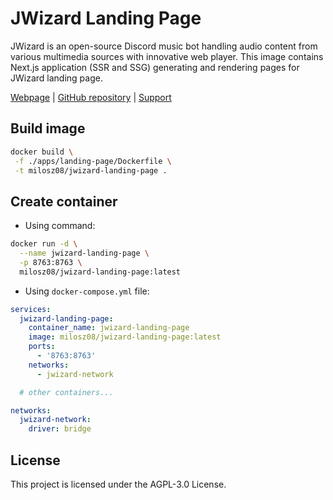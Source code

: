 # JWizard Landing Page

JWizard is an open-source Discord music bot handling audio content from various multimedia sources with innovative web
player. This image contains Next.js application (SSR and SSG) generating and rendering pages for JWizard landing page.

[Webpage](https://jwizard.pl)
| [GitHub repository](https://github.com/jwizard-bot/jwizard-web)
| [Support](https://github.com/sponsors/jwizard-bot)

## Build image

```bash
docker build \
 -f ./apps/landing-page/Dockerfile \
 -t milosz08/jwizard-landing-page .
```

## Create container

* Using command:

```bash
docker run -d \
  --name jwizard-landing-page \
  -p 8763:8763 \
  milosz08/jwizard-landing-page:latest
```

* Using `docker-compose.yml` file:

```yaml
services:
  jwizard-landing-page:
    container_name: jwizard-landing-page
    image: milosz08/jwizard-landing-page:latest
    ports:
      - '8763:8763'
    networks:
      - jwizard-network

  # other containers...

networks:
  jwizard-network:
    driver: bridge
```

## License

This project is licensed under the AGPL-3.0 License.